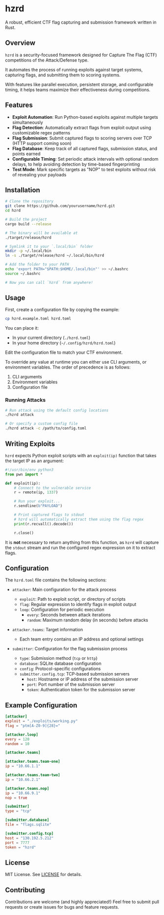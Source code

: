 # hzrd

A robust, efficient CTF flag capturing and submission framework written in Rust.

## Overview

`hzrd` is a security-focused framework designed for Capture The Flag (CTF) competitions of the Attack/Defense type.

It automates the process of running exploits against target systems, capturing flags, and submitting them to scoring systems.

With features like parallel execution, persistent storage, and configurable timing, it helps teams maximize their effectiveness during competitions.

## Features

- **Exploit Automation**: Run Python-based exploits against multiple targets simultaneously
- **Flag Detection**: Automatically extract flags from exploit output using customizable regex patterns
- **Flag Submission**: Submit captured flags to scoring servers over TCP (HTTP support coming soon)
- **Flag Database**: Keep track of all captured flags, submission status, and points earned
- **Configurable Timing**: Set periodic attack intervals with optional random delays, to help avoiding detection by time-based fingerprinting
- **Test Mode**: Mark specific targets as "NOP" to test exploits without risk of revealing your payloads

## Installation

```bash
# Clone the repository
git clone https://github.com/yourusername/hzrd.git
cd hzrd

# Build the project
cargo build --release

# The binary will be available at
./target/release/hzrd

# Symlink it to your `.local/bin` folder
mkdir -p ~/.local/bin
ln -s ./target/release/hzrd ~/.local/bin/hzrd

# Add the folder to your PATH
echo 'export PATH="$PATH:$HOME/.local/bin"' >> ~/.bashrc
source ~/.bashrc

# Now you can call `hzrd` from anywhere!
```

## Usage

First, create a configuration file by copying the example:

```bash
cp hzrd.example.toml hzrd.toml
```

You can place it:
- In your current directory (`./hzrd.toml`)
- In your home directory (`~/.config/hzrd/hzrd.toml`)

Edit the configuration file to match your CTF environment.

To override any value at runtime you can either use CLI arguments, or environment variables. The order of precedence is as follows:
1. CLI arguments
2. Environment variables
3. Configuration file

### Running Attacks

```bash
# Run attack using the default config locations
./hzrd attack

# Or specify a custom config file
./hzrd attack -c /path/to/config.toml
```

## Writing Exploits

`hzrd` expects Python exploit scripts with an `exploit(ip)` function that takes the target IP as an argument:

```python
#!/usr/bin/env python3
from pwn import *

def exploit(ip):
    # Connect to the vulnerable service
    r = remote(ip, 1337)

    # Run your exploit...
    r.sendline(b"PAYLOAD")

    # Print captured flags to stdout
    # hzrd will automatically extract them using the flag regex
    print(r.recvall().decode())

    r.close()
```

It is **not** necessary to return anything from this function, as `hzrd` will capture the `stdout` stream and run the configured regex expression on it to extract flags.

## Configuration

The `hzrd.toml` file contains the following sections:

- `attacker`: Main configuration for the attack process
  - `exploit`: Path to exploit script, or directory of scripts
  - `flag`: Regular expression to identify flags in exploit output
  - `loop`: Configuration for periodic execution
    - `every`: Seconds between attack iterations
    - `random`: Maximum random delay (in seconds) before attacks

- `attacker.teams`: Target information
  - Each team entry contains an IP address and optional settings

- `submitter`: Configuration for the flag submission process
  - `type`: Submission method (`tcp` or `http`)
  - `database`: SQLite database configuration
  - `config`: Protocol-specific configurations
  - `submitter.config.tcp`: TCP-based submission servers
    - `host`: Hostname or IP address of the submission server
    - `port`: Port number of the submission server
    - `token`: Authentication token for the submission server

## Example Configuration

```toml
[attacker]
exploit = "./exploits/working.py"
flag = "ptm[A-Z0-9]{28}="

[attacker.loop]
every = 120
random = 10

[attacker.teams]

[attacker.teams.team-one]
ip = "10.66.1.1"

[attacker.teams.team-two]
ip = "10.66.2.1"

[attacker.teams.nop]
ip = "10.66.9.1"
nop = true

[submitter]
type = "tcp"

[submitter.database]
file = "flags.sqlite"

[submitter.config.tcp]
host = "130.192.5.212"
port = 7777
token = "hzrd"
```

## License

MIT License. See [LICENSE](LICENSE) for details.

## Contributing

Contributions are welcome (and highly appreciated!) Feel free to submit pull requests or create issues for bugs and feature requests.
